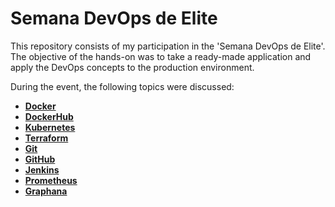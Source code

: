 # Semana DevOps de Elite

This repository consists of my participation in the 'Semana DevOps de Elite'. The objective of the hands-on was to take a ready-made application and apply the DevOps concepts to the production environment.

During the event, the following topics were discussed:

-   **[Docker](https://www.docker.com/)**
-   **[DockerHub](https://hub.docker.com/)**
-   **[Kubernetes](https://kubernetes.io/)**
-   **[Terraform](https://www.terraform.io/)**
-   **[Git](https://git-scm.com/)**
-   **[GitHub](https://github.com/)**
-   **[Jenkins](https://www.jenkins.io/)**
-   **[Prometheus](https://prometheus.io/)**
-   **[Graphana](https://grafana.com/)**
